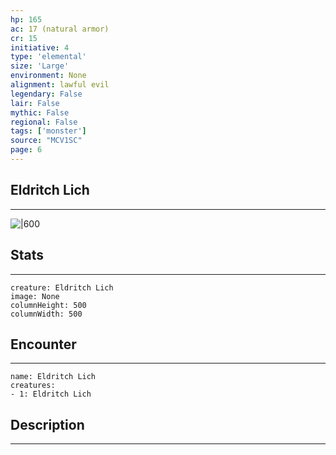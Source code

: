 ```yaml
---
hp: 165
ac: 17 (natural armor)
cr: 15
initiative: 4
type: 'elemental'    
size: 'Large'
environment: None
alignment: lawful evil
legendary: False
lair: False
mythic: False
regional: False
tags: ['monster']
source: "MCV1SC"
page: 6
---
```


## Eldritch Lich
---

![|600](D:/Program%20Files/5e.tools/img/bestiary/MCV1SC/Eldritch%20Lich.webp)

## Stats
---

```statblock
creature: Eldritch Lich
image: None
columnHeight: 500
columnWidth: 500
```

## Encounter
---

```encounter-table
name: Eldritch Lich
creatures:
- 1: Eldritch Lich
```

## Description
---




